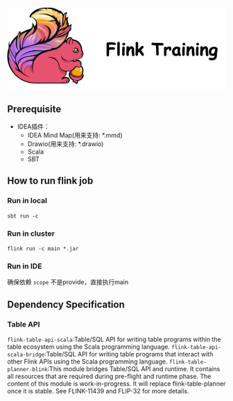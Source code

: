 <p align="center">
  <img src="assets/FLINK-LOGO.png"/>
</p>

## Prerequisite

- IDEA插件：
    - IDEA Mind Map(用来支持: *.mmd)
    - Drawio(用来支持: *.drawio)
    - Scala
    - SBT

## How to run flink job

### Run in local

```shell
sbt run -c
```

### Run in cluster

```shell
flink run -c main *.jar
```

### Run in IDE

确保依赖 `scope` 不是provide，直接执行main

## Dependency Specification

### Table API

`flink-table-api-scala`:Table/SQL API for writing table programs within the table ecosystem using the Scala programming
language.
`flink-table-api-scala-bridge`:Table/SQL API for writing table programs that interact with other Flink APIs using the
Scala programming language.
`flink-table-planner-blink`:This module bridges Table/SQL API and runtime. It contains all resources that are required
during pre-flight and runtime phase. The content of this module is work-in-progress. It will replace flink-table-planner
once it is stable. See FLINK-11439 and FLIP-32 for more details.


